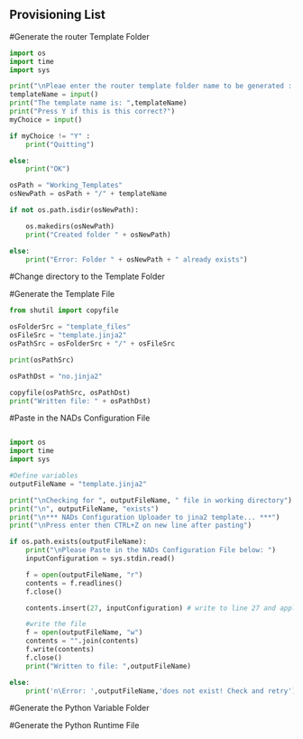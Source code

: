 Provisioning List
-----------------

#Generate the router Template Folder

```python
import os
import time
import sys

print("\nPleae enter the router template folder name to be generated : ")
templateName = input()
print("The template name is: ",templateName)
print("Press Y if this is this correct?")
myChoice = input()

if myChoice != "Y" :
    print("Quitting")

else:
    print("OK")

osPath = "Working_Templates"
osNewPath = osPath + "/" + templateName

if not os.path.isdir(osNewPath):

    os.makedirs(osNewPath)
    print("Created folder " + osNewPath)

else:
    print("Error: Folder " + osNewPath + " already exists")
```

#Change directory to the Template Folder

#Generate the Template File

```python
from shutil import copyfile

osFolderSrc = "template_files"
osFileSrc = "template.jinja2"
osPathSrc = osFolderSrc + "/" + osFileSrc

print(osPathSrc)

osPathDst = "no.jinja2"

copyfile(osPathSrc, osPathDst)
print("Written file: " + osPathDst)
```

#Paste in the NADs Configuration File

```python

import os
import time
import sys

#Define variables
outputFileName = "template.jinja2"

print("\nChecking for ", outputFileName, " file in working directory")
print("\n", outputFileName, "exists")
print("\n*** NADs Configuration Uploader to jina2 template... ***")
print("\nPress enter then CTRL+Z on new line after pasting")

if os.path.exists(outputFileName):
    print("\nPlease Paste in the NADs Configuration File below: ")
    inputConfiguration = sys.stdin.read()

    f = open(outputFileName, "r")
    contents = f.readlines()
    f.close()

    contents.insert(27, inputConfiguration) # write to line 27 and apply input configuration

    #write the file
    f = open(outputFileName, "w") 
    contents = "".join(contents)
    f.write(contents)
    f.close()
    print("Written to file: ",outputFileName)

else:
    print('n\Error: ',outputFileName,'does not exist! Check and retry')
```

#Generate the Python Variable Folder

#Generate the Python Runtime File
